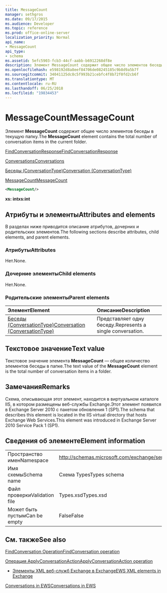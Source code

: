 ```yaml
---
title: MessageCount
manager: sethgros
ms.date: 09/17/2015
ms.audience: Developer
ms.topic: reference
ms.prod: office-online-server
localization_priority: Normal
api_name:
- MessageCount
api_type:
- schema
ms.assetid: 5efc5903-fcb3-44cf-aabb-b6912268df8e
description: Элемент MessageCount содержит общее число элементов беседы в текущую папку.
ms.openlocfilehash: e598192d8a8eef84706de08245185c9b8d9a5b7f
ms.sourcegitcommit: 34041125dc8c5f993b21cebfc4f8b72f0fd2cb6f
ms.translationtype: MT
ms.contentlocale: ru-RU
ms.lasthandoff: 06/25/2018
ms.locfileid: "19834453"
---
```

# <a name="messagecount"></a><span data-ttu-id="2e94a-103">MessageCount</span><span class="sxs-lookup"><span data-stu-id="2e94a-103">MessageCount</span></span>

<span data-ttu-id="2e94a-104">Элемент **MessageCount** содержит общее число элементов беседы в текущую папку.</span><span class="sxs-lookup"><span data-stu-id="2e94a-104">The **MessageCount** element contains the total number of conversation items in the current folder.</span></span> 
  
[<span data-ttu-id="2e94a-105">FindConversationResponse</span><span class="sxs-lookup"><span data-stu-id="2e94a-105">FindConversationResponse</span></span>](findconversationresponse.md)
  
[<span data-ttu-id="2e94a-106">Conversations</span><span class="sxs-lookup"><span data-stu-id="2e94a-106">Conversations</span></span>](conversations-ex15websvcsotherref.md)
  
[<span data-ttu-id="2e94a-107">Беседы (ConversationType)</span><span class="sxs-lookup"><span data-stu-id="2e94a-107">Conversation (ConversationType)</span></span>](conversation-conversationtype.md)
  
[<span data-ttu-id="2e94a-108">MessageCount</span><span class="sxs-lookup"><span data-stu-id="2e94a-108">MessageCount</span></span>](messagecount.md)
  
```XML
<MessageCount/>
```

 <span data-ttu-id="2e94a-109">**xs: int**</span><span class="sxs-lookup"><span data-stu-id="2e94a-109">**xs:int**</span></span>
## <a name="attributes-and-elements"></a><span data-ttu-id="2e94a-110">Атрибуты и элементы</span><span class="sxs-lookup"><span data-stu-id="2e94a-110">Attributes and elements</span></span>

<span data-ttu-id="2e94a-111">В разделах ниже приводится описание атрибутов, дочерних и родительских элементов.</span><span class="sxs-lookup"><span data-stu-id="2e94a-111">The following sections describe attributes, child elements, and parent elements.</span></span>
  
### <a name="attributes"></a><span data-ttu-id="2e94a-112">Атрибуты</span><span class="sxs-lookup"><span data-stu-id="2e94a-112">Attributes</span></span>

<span data-ttu-id="2e94a-113">Нет.</span><span class="sxs-lookup"><span data-stu-id="2e94a-113">None.</span></span>
  
### <a name="child-elements"></a><span data-ttu-id="2e94a-114">Дочерние элементы</span><span class="sxs-lookup"><span data-stu-id="2e94a-114">Child elements</span></span>

<span data-ttu-id="2e94a-115">Нет.</span><span class="sxs-lookup"><span data-stu-id="2e94a-115">None.</span></span>
  
### <a name="parent-elements"></a><span data-ttu-id="2e94a-116">Родительские элементы</span><span class="sxs-lookup"><span data-stu-id="2e94a-116">Parent elements</span></span>

|<span data-ttu-id="2e94a-117">**Элемент**</span><span class="sxs-lookup"><span data-stu-id="2e94a-117">**Element**</span></span>|<span data-ttu-id="2e94a-118">**Описание**</span><span class="sxs-lookup"><span data-stu-id="2e94a-118">**Description**</span></span>|
|:-----|:-----|
|[<span data-ttu-id="2e94a-119">Беседы (ConversationType)</span><span class="sxs-lookup"><span data-stu-id="2e94a-119">Conversation (ConversationType)</span></span>](conversation-conversationtype.md) <br/> |<span data-ttu-id="2e94a-120">Представляет одну беседу.</span><span class="sxs-lookup"><span data-stu-id="2e94a-120">Represents a single conversation.</span></span>  <br/> |
   
## <a name="text-value"></a><span data-ttu-id="2e94a-121">Текстовое значение</span><span class="sxs-lookup"><span data-stu-id="2e94a-121">Text value</span></span>

<span data-ttu-id="2e94a-122">Текстовое значение элемента **MessageCount** — общее количество элементов беседы в папке.</span><span class="sxs-lookup"><span data-stu-id="2e94a-122">The text value of the **MessageCount** element is the total number of conversation items in a folder.</span></span> 
  
## <a name="remarks"></a><span data-ttu-id="2e94a-123">Замечания</span><span class="sxs-lookup"><span data-stu-id="2e94a-123">Remarks</span></span>

<span data-ttu-id="2e94a-124">Схема, описывающая этот элемент, находится в виртуальном каталоге IIS, в котором размещены веб-службы Exchange.Этот элемент появился в Exchange Server 2010 с пакетом обновления 1 (SP1).</span><span class="sxs-lookup"><span data-stu-id="2e94a-124">The schema that describes this element is located in the IIS virtual directory that hosts Exchange Web Services.This element was introduced in Exchange Server 2010 Service Pack 1 (SP1).</span></span>
  
## <a name="element-information"></a><span data-ttu-id="2e94a-125">Сведения об элементе</span><span class="sxs-lookup"><span data-stu-id="2e94a-125">Element information</span></span>

|||
|:-----|:-----|
|<span data-ttu-id="2e94a-126">Пространство имен</span><span class="sxs-lookup"><span data-stu-id="2e94a-126">Namespace</span></span>  <br/> |http://schemas.microsoft.com/exchange/services/2006/types  <br/> |
|<span data-ttu-id="2e94a-127">Имя схемы</span><span class="sxs-lookup"><span data-stu-id="2e94a-127">Schema name</span></span>  <br/> |<span data-ttu-id="2e94a-128">Схема Types</span><span class="sxs-lookup"><span data-stu-id="2e94a-128">Types schema</span></span>  <br/> |
|<span data-ttu-id="2e94a-129">Файл проверки</span><span class="sxs-lookup"><span data-stu-id="2e94a-129">Validation file</span></span>  <br/> |<span data-ttu-id="2e94a-130">Types.xsd</span><span class="sxs-lookup"><span data-stu-id="2e94a-130">Types.xsd</span></span>  <br/> |
|<span data-ttu-id="2e94a-131">Может быть пустым</span><span class="sxs-lookup"><span data-stu-id="2e94a-131">Can be empty</span></span>  <br/> |<span data-ttu-id="2e94a-132">False</span><span class="sxs-lookup"><span data-stu-id="2e94a-132">False</span></span>  <br/> |
   
## <a name="see-also"></a><span data-ttu-id="2e94a-133">См. также</span><span class="sxs-lookup"><span data-stu-id="2e94a-133">See also</span></span>



[<span data-ttu-id="2e94a-134">FindConversation Operation</span><span class="sxs-lookup"><span data-stu-id="2e94a-134">FindConversation operation</span></span>](findconversation-operation.md)
  
[<span data-ttu-id="2e94a-135">Операция ApplyConversationAction</span><span class="sxs-lookup"><span data-stu-id="2e94a-135">ApplyConversationAction operation</span></span>](applyconversationaction-operation.md)


- [<span data-ttu-id="2e94a-136">Элементы XML веб-служб Exchange в Exchange</span><span class="sxs-lookup"><span data-stu-id="2e94a-136">EWS XML elements in Exchange</span></span>](ews-xml-elements-in-exchange.md)


[<span data-ttu-id="2e94a-137">Conversations in EWS</span><span class="sxs-lookup"><span data-stu-id="2e94a-137">Conversations in EWS</span></span>](http://msdn.microsoft.com/library/91e64629-db6c-4c94-9dcb-d386232e8467%28Office.15%29.aspx)

